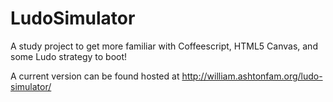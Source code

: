 # LudoSimulator

A study project to get more familiar with Coffeescript, HTML5 Canvas, and some Ludo strategy to boot!

A current version can be found hosted at http://william.ashtonfam.org/ludo-simulator/
